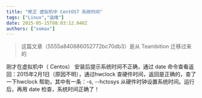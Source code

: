 ```yaml
---
title: "修正 虚拟机中 CentOS7 系统时间"
tags: ["Linux","运维"]
date: 2015-05-15T08:03:12.046Z
authors: ["somax"]
---
```


> 这篇文章（5555a840886052772bc70db3）是从 Teambition 迁移过来的

<p>刚才在虚拟机中（ Centos） 安装后提示系统时间不正确，通过 date 命令查看返回：2015年2月1日（原因不明），通过hwclock 查硬件时间，返回是正确的，查了一下hwclock 帮助，其中有一条：-s, --hctosys  从硬件时钟设置系统时间。运行后，再用 date 检查，系统时间正确了！</p>
